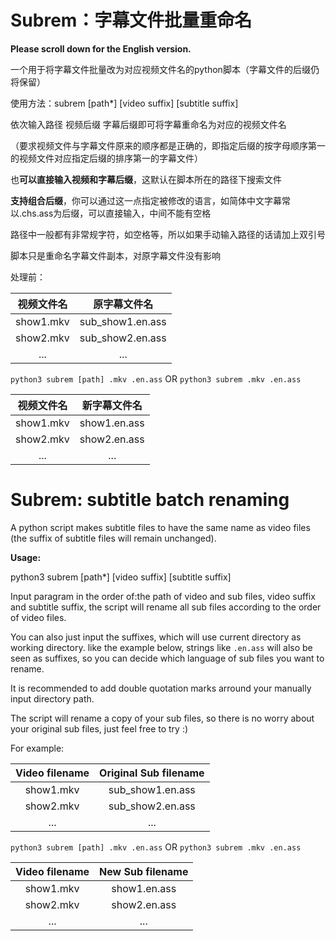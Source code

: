 # Subrem：字幕文件批量重命名

**Please scroll down for the English version.**

一个用于将字幕文件批量改为对应视频文件名的python脚本（字幕文件的后缀仍将保留）

使用方法：subrem [path*] [video suffix] [subtitle suffix]

依次输入路径 视频后缀 字幕后缀即可将字幕重命名为对应的视频文件名

（要求视频文件与字幕文件原来的顺序都是正确的，即指定后缀的按字母顺序第一的视频文件对应指定后缀的排序第一的字幕文件）

也**可以直接输入视频和字幕后缀**，这默认在脚本所在的路径下搜索文件

**支持组合后缀**，你可以通过这一点指定被修改的语言，如简体中文字幕常以.chs.ass为后缀，可以直接输入，中间不能有空格

路径中一般都有非常规字符，如空格等，所以如果手动输入路径的话请加上双引号

脚本只是重命名字幕文件副本，对原字幕文件没有影响

处理前：


| 视频文件名 | 原字幕文件名|
|:-:|:-:|
|show1.mkv|sub_show1.en.ass|
|show2.mkv|sub_show2.en.ass|
|   ...   |   ...   |



`python3 subrem [path] .mkv .en.ass` OR `python3 subrem .mkv .en.ass`


| 视频文件名 | 新字幕文件名|
|:-:|:-:|
|show1.mkv|show1.en.ass|
|show2.mkv|show2.en.ass|
|   ...   |   ...   |

# Subrem: subtitle batch renaming

A python script makes subtitle files to have the same name as video files (the suffix of subtitle files will remain unchanged). 

**Usage:**

python3 subrem [path*] [video suffix] [subtitle suffix]

Input paragram in the order of:the path of video and sub files, video suffix and subtitle suffix, the script will rename all sub files according to the order of video files.

You can also just input the suffixes, which will use current directory as working directory.
like the example below, strings like `.en.ass` will also be seen as suffixes, so you can decide which language of sub files you want to rename.

It is recommended to add double quotation marks arround your manually input directory path.

The script will rename a copy of your sub files, so there is no worry about your original sub files, just feel free to try :)

For example:


| Video filename | Original Sub filename|
|:-:|:-:|
|show1.mkv|sub_show1.en.ass|
|show2.mkv|sub_show2.en.ass|
|   ...   |   ...   |


`python3 subrem [path] .mkv .en.ass` OR `python3 subrem .mkv .en.ass`


| Video filename | New Sub filename|
|:-:|:-:|
|show1.mkv|show1.en.ass|
|show2.mkv|show2.en.ass|
|   ...   |   ...   |

